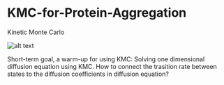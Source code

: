 # KMC-for-Protein-Aggregation

Kinetic Monte Carlo 


![alt text](https://img.memecdn.com/kiss-my-ass_o_452063.webp)

Short-term goal, a warm-up for using KMC:
Solving one dimensional diffusion equation using KMC.
How to connect the trasition rate between states to the diffusion coefficients in diffusion equation?

